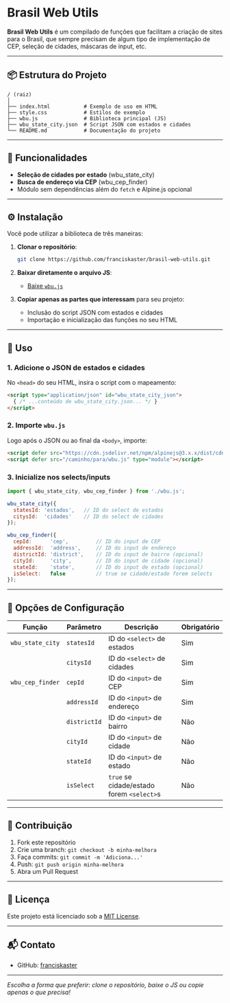 # Brasil Web Utils

**Brasil Web Utils** é um compilado de funções que facilitam a criação de sites para o Brasil, que sempre precisam de algum tipo de implementação de CEP, seleção de cidades, máscaras de input, etc.

---

## 📦 Estrutura do Projeto

```
/ (raiz)
│
├── index.html           # Exemplo de uso em HTML
├── style.css            # Estilos de exemplo
├── wbu.js               # Biblioteca principal (JS)
├── wbu_state_city.json  # Script JSON com estados e cidades
└── README.md            # Documentação do projeto
```

---

## 🚀 Funcionalidades

- **Seleção de cidades por estado** (wbu_state_city)
- **Busca de endereço via CEP** (wbu_cep_finder)
- Módulo sem dependências além do `fetch` e Alpine.js opcional

---

## ⚙️ Instalação

Você pode utilizar a biblioteca de três maneiras:

1. **Clonar o repositório**:

   ```bash
   git clone https://github.com/franciskaster/brasil-web-utils.git
   ```

2. **Baixar diretamente o arquivo JS**:

   - [Baixe `wbu.js`](https://raw.githubusercontent.com/franciskaster/brasil-web-utils/main/wbu.js)

3. **Copiar apenas as partes que interessam** para seu projeto:

   - Inclusão do script JSON com estados e cidades
   - Importação e inicialização das funções no seu HTML

---

## 📄 Uso

### 1. Adicione o JSON de estados e cidades

No `<head>` do seu HTML, insira o script com o mapeamento:

```html
<script type="application/json" id="wbu_state_city_json">
  { /* ...conteúdo de wbu_state_city.json... */ }
</script>
```  

### 2. Importe `wbu.js`

Logo após o JSON ou ao final da `<body>`, importe:

```html
<script defer src="https://cdn.jsdelivr.net/npm/alpinejs@3.x.x/dist/cdn.min.js"></script>
<script defer src="/caminho/para/wbu.js" type="module"></script>
```  

### 3. Inicialize nos selects/inputs

```js
import { wbu_state_city, wbu_cep_finder } from './wbu.js';

wbu_state_city({
  statesId: 'estados',   // ID do select de estados
  citysId:  'cidades'    // ID do select de cidades
});

wbu_cep_finder({
  cepId:      'cep',         // ID do input de CEP
  addressId:  'address',     // ID do input de endereço
  districtId: 'district',    // ID do input de bairro (opcional)
  cityId:     'city',        // ID do input de cidade (opcional)
  stateId:    'state',       // ID do input de estado (opcional)
  isSelect:   false          // true se cidade/estado forem selects
});
```

---

## 🔧 Opções de Configuração

| Função           | Parâmetro   | Descrição                                        | Obrigatório |
|------------------|-------------|--------------------------------------------------|-------------|
| `wbu_state_city` | `statesId`  | ID do `<select>` de estados                     | Sim         |
|                  | `citysId`   | ID do `<select>` de cidades                     | Sim         |
| `wbu_cep_finder` | `cepId`     | ID do `<input>` de CEP                           | Sim         |
|                  | `addressId` | ID do `<input>` de endereço                      | Sim         |
|                  | `districtId`| ID do `<input>` de bairro                        | Não         |
|                  | `cityId`    | ID do `<input>` de cidade                        | Não         |
|                  | `stateId`   | ID do `<input>` de estado                        | Não         |
|                  | `isSelect`  | `true` se cidade/estado forem `<select>`s        | Não         |

---

## 🙌 Contribuição

1. Fork este repositório
2. Crie uma branch: `git checkout -b minha-melhora`
3. Faça commits: `git commit -m 'Adiciona...'`
4. Push: `git push origin minha-melhora`
5. Abra um Pull Request

---

## 📜 Licença

Este projeto está licenciado sob a [MIT License](LICENSE).

---

## 📬 Contato

- GitHub: [franciskaster](https://github.com/franciskaster)

---

*Escolha a forma que preferir: clone o repositório, baixe o JS ou copie apenas o que precisa!*


